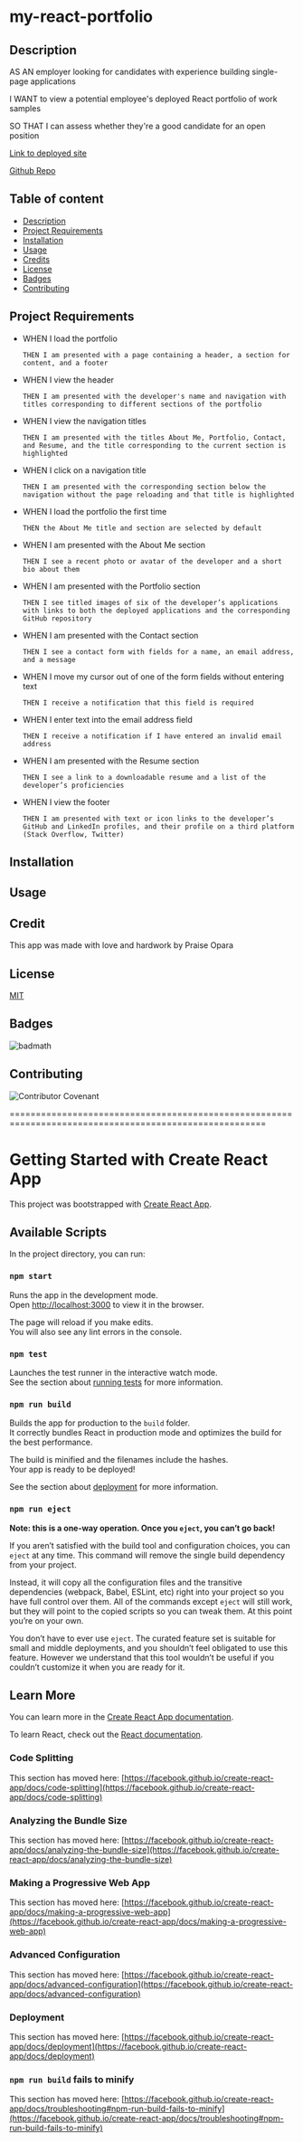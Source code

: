 # my-react-portfolio

## Description

AS AN employer looking for candidates with experience building single-page applications

I WANT to view a potential employee's deployed React portfolio of work samples

SO THAT I can assess whether they're a good candidate for an open position

[Link to deployed site](http://kingopara.github.io/my-react-portfolio)

[Github Repo](https://github.com/kingopara/my-react-portfolio)

## Table of content
* [Description](#description)
* [Project Requirements](#projectrequirements)
* [Installation](#installation)
* [Usage](#usage)
* [Credits](#credits)
* [License](#license)
* [Badges](#Badges)
* [Contributing](#contributing)

## Project Requirements

* WHEN I load the portfolio

    `THEN I am presented with a page containing a header, a section for content, and a footer`

* WHEN I view the header

    `THEN I am presented with the developer's name and navigation with titles corresponding to different sections of the portfolio`

* WHEN I view the navigation titles

    `THEN I am presented with the titles About Me, Portfolio, Contact, and Resume, and the title corresponding to the current section is highlighted`

* WHEN I click on a navigation title

    `THEN I am presented with the corresponding section below the navigation without the page reloading and that title is highlighted`

* WHEN I load the portfolio the first time

    `THEN the About Me title and section are selected by default`

* WHEN I am presented with the About Me section

    `THEN I see a recent photo or avatar of the developer and a short bio about them`

* WHEN I am presented with the Portfolio section

    `THEN I see titled images of six of the developer’s applications with links to both the deployed applications and the corresponding GitHub repository`

* WHEN I am presented with the Contact section

    `THEN I see a contact form with fields for a name, an email address, and a message`

* WHEN I move my cursor out of one of the form fields without entering text

    `THEN I receive a notification that this field is required`

* WHEN I enter text into the email address field

    `THEN I receive a notification if I have entered an invalid email address`

* WHEN I am presented with the Resume section

    `THEN I see a link to a downloadable resume and a list of the developer’s proficiencies`

* WHEN I view the footer

    `THEN I am presented with text or icon links to the developer’s GitHub and LinkedIn profiles, and their profile on a third platform (Stack Overflow, Twitter)` 

## Installation

## Usage 


## Credit
This app was made with love and hardwork by Praise Opara

## License

[MIT](https://opensource.org/licenses/MIT)

## Badges

![badmath](https://img.shields.io/github/languages/top/nielsenjared/badmath)

## Contributing

![Contributor Covenant](https://img.shields.io/badge/Contributor%20Covenant-2.0-4baaaa.svg)

=======================================================================================================

# Getting Started with Create React App

This project was bootstrapped with [Create React App](https://github.com/facebook/create-react-app).

## Available Scripts

In the project directory, you can run:

### `npm start`

Runs the app in the development mode.\
Open [http://localhost:3000](http://localhost:3000) to view it in the browser.

The page will reload if you make edits.\
You will also see any lint errors in the console.

### `npm test`

Launches the test runner in the interactive watch mode.\
See the section about [running tests](https://facebook.github.io/create-react-app/docs/running-tests) for more information.

### `npm run build`

Builds the app for production to the `build` folder.\
It correctly bundles React in production mode and optimizes the build for the best performance.

The build is minified and the filenames include the hashes.\
Your app is ready to be deployed!

See the section about [deployment](https://facebook.github.io/create-react-app/docs/deployment) for more information.

### `npm run eject`

**Note: this is a one-way operation. Once you `eject`, you can’t go back!**

If you aren’t satisfied with the build tool and configuration choices, you can `eject` at any time. This command will remove the single build dependency from your project.

Instead, it will copy all the configuration files and the transitive dependencies (webpack, Babel, ESLint, etc) right into your project so you have full control over them. All of the commands except `eject` will still work, but they will point to the copied scripts so you can tweak them. At this point you’re on your own.

You don’t have to ever use `eject`. The curated feature set is suitable for small and middle deployments, and you shouldn’t feel obligated to use this feature. However we understand that this tool wouldn’t be useful if you couldn’t customize it when you are ready for it.

## Learn More

You can learn more in the [Create React App documentation](https://facebook.github.io/create-react-app/docs/getting-started).

To learn React, check out the [React documentation](https://reactjs.org/).

### Code Splitting

This section has moved here: [https://facebook.github.io/create-react-app/docs/code-splitting](https://facebook.github.io/create-react-app/docs/code-splitting)

### Analyzing the Bundle Size

This section has moved here: [https://facebook.github.io/create-react-app/docs/analyzing-the-bundle-size](https://facebook.github.io/create-react-app/docs/analyzing-the-bundle-size)

### Making a Progressive Web App

This section has moved here: [https://facebook.github.io/create-react-app/docs/making-a-progressive-web-app](https://facebook.github.io/create-react-app/docs/making-a-progressive-web-app)

### Advanced Configuration

This section has moved here: [https://facebook.github.io/create-react-app/docs/advanced-configuration](https://facebook.github.io/create-react-app/docs/advanced-configuration)

### Deployment

This section has moved here: [https://facebook.github.io/create-react-app/docs/deployment](https://facebook.github.io/create-react-app/docs/deployment)

### `npm run build` fails to minify

This section has moved here: [https://facebook.github.io/create-react-app/docs/troubleshooting#npm-run-build-fails-to-minify](https://facebook.github.io/create-react-app/docs/troubleshooting#npm-run-build-fails-to-minify)
